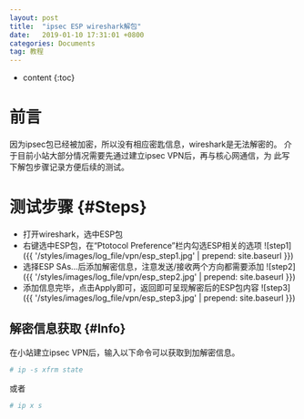 ```yaml
---
layout: post
title:  "ipsec ESP wireshark解包"
date:   2019-01-10 17:31:01 +0800
categories: Documents
tag: 教程
---
```


* content
{:toc}


前言
====================================
因为ipsec包已经被加密，所以没有相应密匙信息，wireshark是无法解密的。
介于目前小站大部分情况需要先通过建立ipsec VPN后，再与核心网通信，为
此写下解包步骤记录方便后续的测试。

测试步骤                                                    {#Steps}
====================================
+ 打开wireshark，选中ESP包
+ 右键选中ESP包，在“Ptotocol Preference”栏内勾选ESP相关的选项
![step1]({{ '/styles/images/log_file/vpn/esp_step1.jpg' | prepend: site.baseurl  }})
+ 选择ESP SAs...后添加解密信息，注意发送/接收两个方向都需要添加
![step2]({{ '/styles/images/log_file/vpn/esp_step2.jpg' | prepend: site.baseurl  }})
+ 添加信息完毕，点击Apply即可，返回即可呈现解密后的ESP包内容
![step3]({{ '/styles/images/log_file/vpn/esp_step3.jpg' | prepend: site.baseurl  }})

解密信息获取                                                    {#Info}
------------------------------------

在小站建立ipsec VPN后，输入以下命令可以获取到加解密信息。

```bash
# ip -s xfrm state
```
或者
```bash
# ip x s
```
